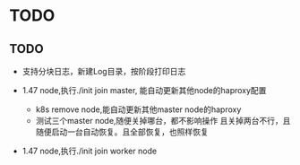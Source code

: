 
# TODO

## TODO

* 支持分块日志，新建Log目录，按阶段打印日志
* 1.47 node,执行./init join master, 能自动更新其他node的haproxy配置
  * k8s remove node,能自动更新其他master node的haproxy
  *  测试三个master node,随便关掉哪台，都不影响操作
  且关掉两台不行，且随便启动一台自动恢复。且全部恢复，也照样恢复

* 1.47 node,执行./init join worker node